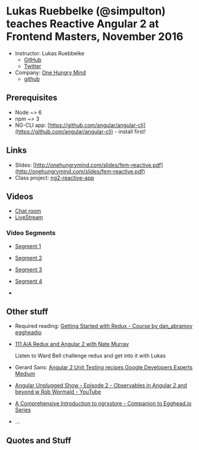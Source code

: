 # Lukas Ruebbelke (@simpulton) teaches Reactive Angular 2 at Frontend Masters, November 2016

* Instructor: Lukas Ruebbelke
  * [GitHub](https://github.com/simpulton)
  * [Twitter](https://twitter.com/simpulton)
* Company: [One Hungry Mind](http://onehungrymind.com)
  * [github](https://github.com/onehungrymind/)

## Prerequisites

* Node ~> 6
* npm ~> 3
* NG-CLI app: [https://github.com/angular/angular-cli](https://github.com/angular/angular-cli) - install first!

## Links

* Slides: [http://onehungrymind.com/slides/fem-reactive.pdf](http://onehungrymind.com/slides/fem-reactive.pdf)
* Class project: [ng2-reactive-app](https://github.com/onehungrymind/ng2-reactive-app)

## Videos

* [Chat room](https://frontendmasters.com/live-event/reactive-angular-2-stable-live/)
* [LiveStream](https://livestream.com/accounts/4894689/events/6613494)

### Video Segments

* [Segment 1](https://livestream.com/accounts/4894689/events/6613494/videos/141432641)

* [Segment 2](https://livestream.com/accounts/4894689/events/6613494/videos/141437648)

* [Segment 3](https://livestream.com/accounts/4894689/events/6613494/videos/141441828)

* [Segment 4](https://livestream.com/accounts/4894689/events/6613494/videos/141446919)

* []()


## Other stuff

* Required reading: [Getting Started with Redux - Course by dan_abramov eggheadio](https://egghead.io/courses/getting-started-with-redux)

* [111 AiA Redux and Angular 2 with Nate Murray](https://devchat.tv/adv-in-angular/111-aia-redux-and-angular-2-with-nate-murray)

  Listen to Ward Bell challenge redux and get into it with Lukas

* Gerard Sans: [Angular 2  Unit Testing recipes  Google Developers Experts  Medium](https://medium.com/google-developer-experts/angular-2-unit-testing-with-jasmine-defe20421584#.fvw6azfva)

* [Angular Unplugged Show - Episode 2 - Observables in Angular 2 and beyond w Rob Wormald - YouTube](https://www.youtube.com/watch?v=VLGCCpOWFFw&t=5s)

* [A Comprehensive Introduction to ngrxstore - Companion to Egghead.io Series](https://gist.github.com/btroncone/a6e4347326749f938510#implementing-a-meta-reducer)

* ...

## Quotes and Stuff
